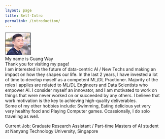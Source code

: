 ```yaml
---
layout: page
title: Self-Intro
permalink: /introduction/
---
```

<img src="https://raw.githubusercontent.com/lolbus/lolbus.github.io/gh-pages/_includes/small_ppic.png" alt="WaynePic.png" border="1" /><br>
My name is Guang Way<br>
Thank you for visiting my page! <br>
I am interested in the future of data-centric AI / New Techs and making an impact on how they shapes our life. In the last 2 years, I have invested a lot of time to develop myself as a competent ML/DL Practioner. Majority of the roles I applies are related to ML/DL Engineers and Data Scientists who empower AI. I consider myself an innovator, and I am motivated to work on things that were never worked on or succeeded by any others. I believe that work motivation is the key to achieving high-quality deliverables. <br>
Some of my other hobbies include: Swimming, Eating delicious yet very very healthy food and Playing Computer games. Ocassionally, I do solo traveling as well.
<p>
Current Job: Graduate Research Assistant / Part-time Masters of AI student at Nanyang Technology University, Singapore 
  
